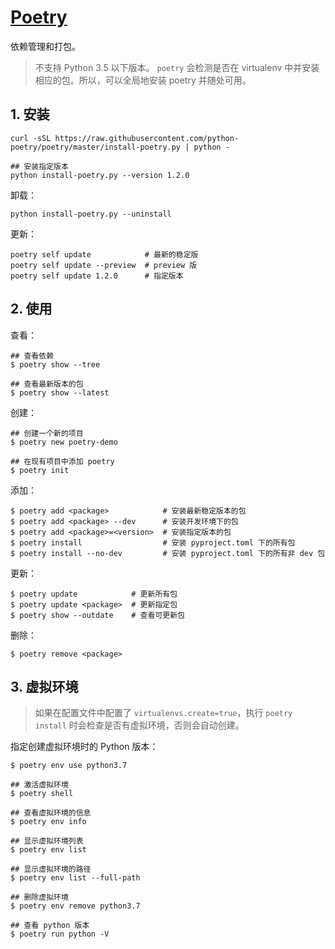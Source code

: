 
# [Poetry](https://python-poetry.org/)

依赖管理和打包。

>不支持 Python 3.5 以下版本。
>`poetry` 会检测是否在 virtualenv 中并安装相应的包。所以，可以全局地安装 poetry 并随处可用。

## 1. 安装

```
curl -sSL https://raw.githubusercontent.com/python-poetry/poetry/master/install-poetry.py | python -

## 安装指定版本
python install-poetry.py --version 1.2.0
```

卸载：

```
python install-poetry.py --uninstall
```

更新：

```
poetry self update            # 最新的稳定版
poetry self update --preview  # preview 版
poetry self update 1.2.0      # 指定版本
```

## 2. 使用

查看：

```
## 查看依赖
$ poetry show --tree

## 查看最新版本的包
$ poetry show --latest

```

创建：

```
## 创建一个新的项目
$ poetry new poetry-demo

## 在现有项目中添加 poetry
$ poetry init
```

添加：

```
$ poetry add <package>            # 安装最新稳定版本的包
$ poetry add <package> --dev      # 安装开发环境下的包
$ poetry add <package>=<version>  # 安装指定版本的包
$ poetry install                  # 安装 pyproject.toml 下的所有包
$ poetry install --no-dev         # 安装 pyproject.toml 下的所有非 dev 包
```

更新：

```
$ poetry update            # 更新所有包
$ poetry update <package>  # 更新指定包
$ poetry show --outdate    # 查看可更新包
```

删除：

```
$ poetry remove <package>
```

## 3. 虚拟环境

>如果在配置文件中配置了 `virtualenvs.create=true`，执行 `poetry install` 时会检查是否有虚拟环境，否则会自动创建。

指定创建虚拟环境时的 Python 版本：

```
$ poetry env use python3.7
```

```
## 激活虚拟环境
$ poetry shell

## 查看虚拟环境的信息
$ poetry env info

## 显示虚拟环境列表
$ poetry env list

## 显示虚拟环境的路径
$ poetry env list --full-path

## 删除虚拟环境
$ poetry env remove python3.7

## 查看 python 版本
$ poetry run python -V
```
